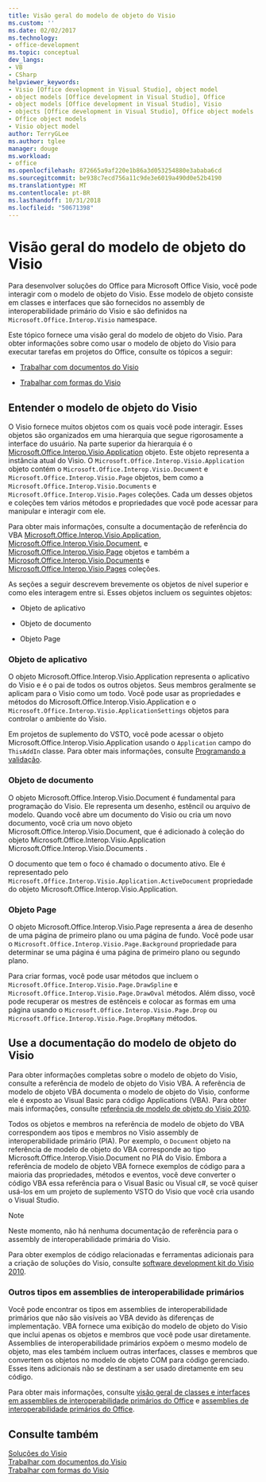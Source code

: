 ```yaml
---
title: Visão geral do modelo de objeto do Visio
ms.custom: ''
ms.date: 02/02/2017
ms.technology:
- office-development
ms.topic: conceptual
dev_langs:
- VB
- CSharp
helpviewer_keywords:
- Visio [Office development in Visual Studio], object model
- object models [Office development in Visual Studio], Office
- object models [Office development in Visual Studio], Visio
- objects [Office development in Visual Studio], Office object models
- Office object models
- Visio object model
author: TerryGLee
ms.author: tglee
manager: douge
ms.workload:
- office
ms.openlocfilehash: 872665a9af220e1b86a3d053254880e3ababa6cd
ms.sourcegitcommit: be938c7ecd756a11c9de3e6019a490d0e52b4190
ms.translationtype: MT
ms.contentlocale: pt-BR
ms.lasthandoff: 10/31/2018
ms.locfileid: "50671398"
---
```

# <a name="visio-object-model-overview"></a>Visão geral do modelo de objeto do Visio
  Para desenvolver soluções do Office para Microsoft Office Visio, você pode interagir com o modelo de objeto do Visio. Esse modelo de objeto consiste em classes e interfaces que são fornecidos no assembly de interoperabilidade primário do Visio e são definidos na `Microsoft.Office.Interop.Visio` namespace.  
  
 Este tópico fornece uma visão geral do modelo de objeto do Visio. Para obter informações sobre como usar o modelo de objeto do Visio para executar tarefas em projetos do Office, consulte os tópicos a seguir:  
  
-   [Trabalhar com documentos do Visio](../vsto/working-with-visio-documents.md)  
  
-   [Trabalhar com formas do Visio](../vsto/working-with-visio-shapes.md)  
  
## <a name="understand-the-visio-object-model"></a>Entender o modelo de objeto do Visio  
 O Visio fornece muitos objetos com os quais você pode interagir. Esses objetos são organizados em uma hierarquia que segue rigorosamente a interface do usuário. Na parte superior da hierarquia é o [Microsoft.Office.Interop.Visio.Application](/office/vba/api/Visio.Application) objeto. Este objeto representa a instância atual do Visio. O `Microsoft.Office.Interop.Visio.Application` objeto contém o `Microsoft.Office.Interop.Visio.Document` e `Microsoft.Office.Interop.Visio.Page` objetos, bem como a `Microsoft.Office.Interop.Visio.Documents` e `Microsoft.Office.Interop.Visio.Pages` coleções. Cada um desses objetos e coleções tem vários métodos e propriedades que você pode acessar para manipular e interagir com ele.  
  
 Para obter mais informações, consulte a documentação de referência do VBA [Microsoft.Office.Interop.Visio.Application](/office/vba/api/Visio.Application), [Microsoft.Office.Interop.Visio.Document](/office/vba/api/Visio.Document), e [ Microsoft.Office.Interop.Visio.Page](/office/vba/api/Visio.Page) objetos e também a [Microsoft.Office.Interop.Visio.Documents](/office/vba/api/Visio.Documents) e [Microsoft.Office.Interop.Visio.Pages](/office/vba/api/Visio.Pages) coleções.  
  
 As seções a seguir descrevem brevemente os objetos de nível superior e como eles interagem entre si. Esses objetos incluem os seguintes objetos:  
  
-   Objeto de aplicativo  
  
-   Objeto de documento  
  
-   Objeto Page  
  
### <a name="application-object"></a>Objeto de aplicativo  
 O objeto Microsoft.Office.Interop.Visio.Application representa o aplicativo do Visio e é o pai de todos os outros objetos. Seus membros geralmente se aplicam para o Visio como um todo. Você pode usar as propriedades e métodos do Microsoft.Office.Interop.Visio.Application e o `Microsoft.Office.Interop.Visio.ApplicationSettings` objetos para controlar o ambiente do Visio.  
  
 Em projetos de suplemento do VSTO, você pode acessar o objeto Microsoft.Office.Interop.Visio.Application usando o `Application` campo do `ThisAddIn` classe. Para obter mais informações, consulte [Programando a validação](../vsto/programming-vsto-add-ins.md).  
  
### <a name="document-object"></a>Objeto de documento  
 O objeto Microsoft.Office.Interop.Visio.Document é fundamental para programação do Visio. Ele representa um desenho, estêncil ou arquivo de modelo. Quando você abre um documento do Visio ou cria um novo documento, você cria um novo objeto Microsoft.Office.Interop.Visio.Document, que é adicionado à coleção do objeto Microsoft.Office.Interop.Visio.Application Microsoft.Office.Interop.Visio.Documents .  
  
 O documento que tem o foco é chamado o documento ativo. Ele é representado pelo `Microsoft.Office.Interop.Visio.Application.ActiveDocument` propriedade do objeto Microsoft.Office.Interop.Visio.Application.  
  
### <a name="page-object"></a>Objeto Page  
 O objeto Microsoft.Office.Interop.Visio.Page representa a área de desenho de uma página de primeiro plano ou uma página de fundo. Você pode usar o `Microsoft.Office.Interop.Visio.Page.Background` propriedade para determinar se uma página é uma página de primeiro plano ou segundo plano.  
  
 Para criar formas, você pode usar métodos que incluem o `Microsoft.Office.Interop.Visio.Page.DrawSpline` e `Microsoft.Office.Interop.Visio.Page.DrawOval` métodos. Além disso, você pode recuperar os mestres de estênceis e colocar as formas em uma página usando o `Microsoft.Office.Interop.Visio.Page.Drop` ou `Microsoft.Office.Interop.Visio.Page.DropMany` métodos.  
  
## <a name="use-the-visio-object-model-documentation"></a>Use a documentação do modelo de objeto do Visio  
 Para obter informações completas sobre o modelo de objeto do Visio, consulte a referência de modelo de objeto do Visio VBA. A referência de modelo de objeto VBA documenta o modelo de objeto do Visio, conforme ele é exposto ao Visual Basic para código Applications (VBA). Para obter mais informações, consulte [referência de modelo de objeto do Visio 2010](http://go.microsoft.com/fwlink/?LinkId=199775).  
  
 Todos os objetos e membros na referência de modelo de objeto do VBA correspondem aos tipos e membros no Visio assembly de interoperabilidade primário (PIA). Por exemplo, o `Document` objeto na referência de modelo de objeto do VBA corresponde ao tipo Microsoft.Office.Interop.Visio.Document no PIA do Visio. Embora a referência de modelo de objeto VBA fornece exemplos de código para a maioria das propriedades, métodos e eventos, você deve converter o código VBA essa referência para o Visual Basic ou Visual c#, se você quiser usá-los em um projeto de suplemento VSTO do Visio que você cria usando o Visual Studio.  
  
> [!NOTE]  
>  Neste momento, não há nenhuma documentação de referência para o assembly de interoperabilidade primária do Visio.  
  
 Para obter exemplos de código relacionadas e ferramentas adicionais para a criação de soluções do Visio, consulte [software development kit do Visio 2010](http://go.microsoft.com/fwlink/?LinkId=196501).  
  
### <a name="additional-types-in-primary-interop-assemblies"></a>Outros tipos em assemblies de interoperabilidade primários  
 Você pode encontrar os tipos em assemblies de interoperabilidade primários que não são visíveis ao VBA devido às diferenças de implementação. VBA fornece uma exibição do modelo de objeto do Visio que inclui apenas os objetos e membros que você pode usar diretamente. Assemblies de interoperabilidade primários expõem o mesmo modelo de objeto, mas eles também incluem outras interfaces, classes e membros que convertem os objetos no modelo de objeto COM para código gerenciado. Esses itens adicionais não se destinam a ser usado diretamente em seu código.  
  
 Para obter mais informações, consulte [visão geral de classes e interfaces em assemblies de interoperabilidade primários do Office](http://go.microsoft.com/fwlink/?LinkId=189592) e [assemblies de interoperabilidade primários do Office](../vsto/office-primary-interop-assemblies.md).  
  
## <a name="see-also"></a>Consulte também  
 [Soluções do Visio](../vsto/visio-solutions.md)   
 [Trabalhar com documentos do Visio](../vsto/working-with-visio-documents.md)   
 [Trabalhar com formas do Visio](../vsto/working-with-visio-shapes.md)  
  
  